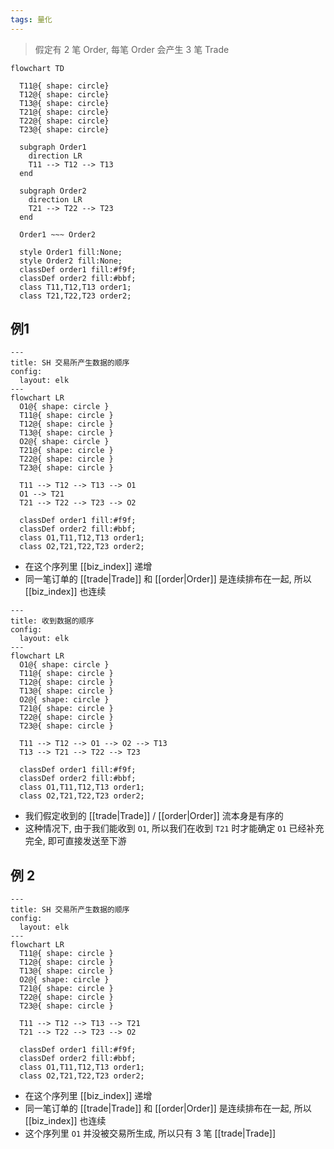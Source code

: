 ```yaml
---
tags: 量化
---
```

> 假定有 2 笔 Order, 每笔 Order 会产生 3 笔 Trade

```mermaid
flowchart TD

  T11@{ shape: circle}
  T12@{ shape: circle}
  T13@{ shape: circle}
  T21@{ shape: circle}
  T22@{ shape: circle}
  T23@{ shape: circle}

  subgraph Order1
    direction LR
    T11 --> T12 --> T13
  end

  subgraph Order2
    direction LR
    T21 --> T22 --> T23
  end

  Order1 ~~~ Order2
  
  style Order1 fill:None;
  style Order2 fill:None;
  classDef order1 fill:#f9f;
  classDef order2 fill:#bbf;
  class T11,T12,T13 order1;
  class T21,T22,T23 order2;
```
## 例1

```mermaid
---
title: SH 交易所产生数据的顺序
config:
  layout: elk
---
flowchart LR
  O1@{ shape: circle }
  T11@{ shape: circle }
  T12@{ shape: circle }
  T13@{ shape: circle }
  O2@{ shape: circle }
  T21@{ shape: circle }
  T22@{ shape: circle }
  T23@{ shape: circle }
  
  T11 --> T12 --> T13 --> O1
  O1 --> T21
  T21 --> T22 --> T23 --> O2
  
  classDef order1 fill:#f9f;
  classDef order2 fill:#bbf;
  class O1,T11,T12,T13 order1;
  class O2,T21,T22,T23 order2;
```
- 在这个序列里 [[biz_index]] 递增
- 同一笔订单的 [[trade|Trade]] 和 [[order|Order]] 是连续排布在一起, 所以 [[biz_index]] 也连续

```mermaid
---
title: 收到数据的顺序
config:
  layout: elk
---
flowchart LR
  O1@{ shape: circle }
  T11@{ shape: circle }
  T12@{ shape: circle }
  T13@{ shape: circle }
  O2@{ shape: circle }
  T21@{ shape: circle }
  T22@{ shape: circle }
  T23@{ shape: circle }
  
  T11 --> T12 --> O1 --> O2 --> T13
  T13 --> T21 --> T22 --> T23
  
  classDef order1 fill:#f9f;
  classDef order2 fill:#bbf;
  class O1,T11,T12,T13 order1;
  class O2,T21,T22,T23 order2;
```
- 我们假定收到的 [[trade|Trade]] / [[order|Order]] 流本身是有序的
- 这种情况下, 由于我们能收到 `O1`, 所以我们在收到 `T21` 时才能确定 `O1` 已经补充完全, 即可直接发送至下游
## 例 2
```mermaid
---
title: SH 交易所产生数据的顺序
config:
  layout: elk
---
flowchart LR
  T11@{ shape: circle }
  T12@{ shape: circle }
  T13@{ shape: circle }
  O2@{ shape: circle }
  T21@{ shape: circle }
  T22@{ shape: circle }
  T23@{ shape: circle }
  
  T11 --> T12 --> T13 --> T21
  T21 --> T22 --> T23 --> O2
  
  classDef order1 fill:#f9f;
  classDef order2 fill:#bbf;
  class O1,T11,T12,T13 order1;
  class O2,T21,T22,T23 order2;
```
- 在这个序列里 [[biz_index]] 递增
- 同一笔订单的 [[trade|Trade]] 和 [[order|Order]] 是连续排布在一起, 所以 [[biz_index]] 也连续
- 这个序列里 `O1` 并没被交易所生成, 所以只有 3 笔 [[trade|Trade]]
